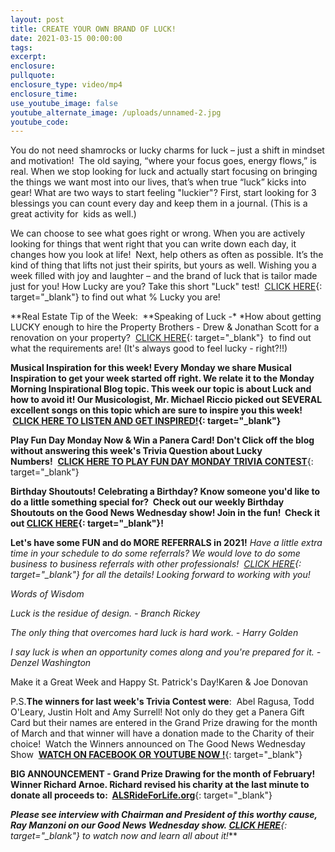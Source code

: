 ```yaml
---
layout: post
title: CREATE YOUR OWN BRAND OF LUCK!
date: 2021-03-15 00:00:00
tags:
excerpt:
enclosure:
pullquote:
enclosure_type: video/mp4
enclosure_time:
use_youtube_image: false
youtube_alternate_image: /uploads/unnamed-2.jpg
youtube_code:
---
```

You do not need shamrocks or lucky charms for luck – just a shift in mindset and motivation\!&nbsp; The old saying, “where your focus goes, energy flows,” is real. When we stop looking for luck and actually start focusing on bringing the things we want most into our lives, that’s when true “luck” kicks into gear\! What are two ways to start feeling "luckier"? First, start looking for 3 blessings you can count every day and keep them in a journal. (This is a great activity for&nbsp; kids as well.)

We can choose to see what goes right or wrong. When you are actively looking for things that went right that you can write down each day, it changes how you look at life\!&nbsp; Next, help others as often as possible. It’s the kind of thing that lifts not just their spirits, but yours as well. Wishing you a week filled with joy and laughter – and the brand of luck that is tailor made just for you\! How Lucky are you? Take this short "Luck" test\! &nbsp;[CLICK HERE](https://t.e2ma.net/click/x67mid/5wd3tzj/5cyd8g){: target="_blank"}&nbsp;to find out what % Lucky you are\!&nbsp;

**Real Estate Tip of the Week: &nbsp;**Speaking of Luck -*&nbsp;*How about getting LUCKY enough to hire the Property Brothers - Drew & Jonathan Scott for a renovation on your property? &nbsp;[CLICK HERE](https://t.e2ma.net/click/x67mid/5wd3tzj/l5yd8g){: target="_blank"}&nbsp; to find out what the requirements are\! (It's always good to feel lucky - right?\!\!)

**Musical Inspiration for this week\!&nbsp;**Every Monday we share Musical Inspiration to get your week started off right. We relate it to the Monday Morning Inspirational Blog topic. This week our topic is about Luck and how to avoid it\! Our Musicologist, Mr. Michael Riccio picked out SEVERAL excellent songs on this topic which are sure to inspire you this week\! &nbsp;**[CLICK HERE TO LISTEN AND GET INSPIRED\!](https://t.e2ma.net/click/x67mid/5wd3tzj/1xzd8g){: target="_blank"}**

**Play Fun Day Monday Now & Win a Panera Card\!&nbsp;**Don't Click off the blog without answering this week's Trivia Question about Lucky Numbers**\!**&nbsp;&nbsp;[**CLICK HERE TO PLAY FUN DAY MONDAY TRIVIA CONTEST**](https://t.e2ma.net/click/x67mid/5wd3tzj/hq0d8g){: target="_blank"}

**Birthday Shoutouts\!&nbsp;**Celebrating a Birthday? Know someone you'd like to do a little something special for?&nbsp; Check out our weekly Birthday Shoutouts on the Good News Wednesday show\! Join in the fun\!&nbsp; Check it out&nbsp;**[CLICK HERE](https://t.e2ma.net/click/x67mid/5wd3tzj/xi1d8g){: target="_blank"}\!**

**Let's have some FUN and do MORE REFERRALS in 2021\!***&nbsp;Have a little extra time in your schedule to do some referrals? We would love to do some business to business referrals with other professionals\! &nbsp;[CLICK HERE](https://t.e2ma.net/click/x67mid/5wd3tzj/db2d8g){: target="_blank"}&nbsp;for all the details\! Looking forward to working with you\!*

*Words of Wisdom&nbsp;*

*Luck is the residue of design. - Branch Rickey*

*The only thing that overcomes hard luck is hard work. - Harry Golden*

*I say luck is when an opportunity comes along and you're prepared for it. - Denzel Washington*

Make it a Great Week and Happy St. Patrick's Day\!Karen & Joe Donovan

P.S.**The winners for last week's Trivia Contest were**\: &nbsp;Abel Ragusa, Todd O'Leary, Justin Holt and Amy Surrell\! Not only do they get a Panera Gift Card but their names are entered in the Grand Prize drawing for the month of March and that winner will have a donation made to the Charity of their choice\! &nbsp;Watch the Winners announced on The Good News Wednesday Show &nbsp;[**WATCH ON FACEBOOK OR YOUTUBE NOW \!**](https://t.e2ma.net/click/x67mid/5wd3tzj/t32d8g){: target="_blank"}

**BIG ANNOUNCEMENT - Grand Prize Drawing for the month of February\! Winner Richard Arnoe. Richard revised his charity at the last minute to donate all proceeds to: &nbsp;**[**ALSRideForLife.org**](https://t.e2ma.net/click/x67mid/5wd3tzj/9v3d8g){: target="_blank"}

***Please see interview with Chairman and President of this worthy cause, Ray Manzoni on our Good News Wednesday show.&nbsp;**[**CLICK HERE**](https://t.e2ma.net/click/x67mid/5wd3tzj/po4d8g){: target="_blank"}**&nbsp;to watch now and learn all about it\!***
